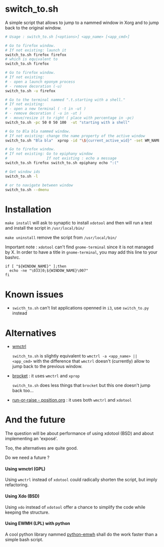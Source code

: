 # switch_to.sh
A simple script that allows to jump to a nammed window in Xorg and to jump back to the original window.
```sh
# Usage : switch_to.sh [<options>] <app_name> [<app_cmd>]

# Go to firefox window.
# If not existing: launch it
switch_to.sh firefox firefox
# which is equivalent to
switch_to.sh firefox

# Go to firefox window.
# If not existing:
# - open a launch eponym process
# - remove decoration (-u)
switch_to.sh -u firefox

# Go to the terminal nammed ".t.starting with a shell."
# If not existing:
# - open a new terminal ( -t in -ut )
# - remove decoration ( -u in -ut ) 
# - move/resize it to right ( place with percentage in -pc)
switch_to.sh -pc 50 0 50 100  -ut "starting with a shell"

# Go to Bla bla nammed window.
# If not existing: change the name property of the active window
switch_to.sh "Bla bla"  xprop -id "\${current_active_wid}" -set WM_NAME  "Bla bla"

# Go to firefox window.
# If not existing: Go to epiphany window
#                  If not existing : echo a message
switch_to.sh firefox switch_to.sh epiphany echo ":("

# Get window ids
switch_to.sh -l

# or to navigate between window
switch_to.sh --dmenu
```

# Installation
`make install`
will ask to synaptic to install `xdotool`
and then will run a test and install the script in `/usr/local/bin/`


`make uninstall` remove the script from `/usr/local/bin/`


Important note : `xdotool` can't find `gnome-terminal` since it is not managed by X.
In order to have a title in `gnome-terminal`, you may add this line to your bashrc.
```
if [ "${WINDOW_NAME}" ];then
  echo -ne "\033]0;${WINDOW_NAME}\007"
fi
```

# Known issues
- `swicth_to.sh` can't list applications openned in `i3`, use `switch_to.py` instead

# Alternatives
* [wmctrl](http://tripie.sweb.cz/utils/wmctrl/)

  `switch_to.sh` is slightly equivalent to `wmctrl -a <app_name> || <app_cmd>` with the difference that `wmctrl` doesn't (currently) allow to jump back to the previous window. 
* [brocket](https://github.com/dmikalova/brocket) : it uses `wmctrl` and `xprop`

  `switch_to.sh` does less things that `brocket` but this one doesn't jump back too...
* [run-or-raise - position.org](http://fr.positon.org/tag/wmctrl) : it uses both `wmctrl` and `xdotool` 

# And the future
The question will be about performance of using xdotool (BSD) and about implementing an 'exposé'.

Too, the alternatives are quite good.

Do we need a future ?

#### Using wmctrl (GPL)
Using `wmctrl` instead of `xdotool` could radically shorten the script, but imply refactoring. 

#### Using Xdo (BSD) 
Using `xdo` instead of `xdotool` offer a chance to simplify the code while keeping the structure. 

#### Using EWMH (LPL) with python
A cool python library nammed [python-emwh](https://github.com/parkouss/pyewmh) shall do the work faster than a simple bash script.
